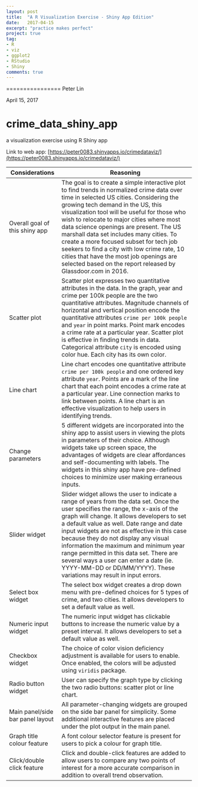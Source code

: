 ```yaml
---
layout: post
title:  "A R Visualization Exercise - Shiny App Edition"
date:   2017-04-15
excerpt: "practice makes perfect"
project: true
tag:
- R
- viz
- ggplot2
- RStudio
- Shiny
comments: true
---
```



================
Peter Lin


April 15, 2017




# crime_data_shiny_app
a visualization exercise using R Shiny app

Link to web app: [https://peter0083.shinyapps.io/crimedataviz/](https://peter0083.shinyapps.io/crimedataviz/)

| Considerations                   | Reasoning                                                                                                                                                                                                                                                                                                                                                                                                                                                                                                                                                          |
|----------------------------------|--------------------------------------------------------------------------------------------------------------------------------------------------------------------------------------------------------------------------------------------------------------------------------------------------------------------------------------------------------------------------------------------------------------------------------------------------------------------------------------------------------------------------------------------------------------------|
| Overall goal of this shiny app   | The goal is to create a simple interactive plot to find trends in normalized crime data over time in selected US cities. Considering the growing tech demand in the US, this visualization tool will be useful for those who wish to relocate to major cities where most data science openings are present. The US marshall data set includes many cities. To create a more focused subset for tech job seekers to find a city with low crime rate, 10 cities that have the most job openings are selected based on the report released by Glassdoor.com in 2016.  |
| Scatter plot                     | Scatter plot expresses two quantitative attributes in the data. In the graph, year and crime per 100k people are the two quantitative attributes. Magnitude channels of horizontal and vertical position encode the quantitative attributes `crime per 100k people` and `year` in point marks. Point mark encodes a crime rate at a particular year. Scatter plot is effective in finding trends in data. Categorical attribute `city` is encoded using color hue. Each city has its own color.                                                                    |
| Line chart                       | Line chart encodes one quantitative attribute `crime per 100k people` and one ordered key attribute `year`. Points are a mark of the line chart that each point encodes a crime rate at a particular year. Line connection marks to link between points. A line chart is an effective visualization to help users in identifying trends.                                                                                                                                                                                                                           |
| Change parameters                | 5 different widgets are incorporated into the shiny app to assist users in viewing the plots in parameters of their choice. Although widgets take up screen space, the advantages of widgets are clear affordances and self-documenting with labels. The widgets in this shiny app have pre-defined choices to minimize user making erraneous inputs.                                                                                                                                                                                                              |
| Slider widget                    | Slider widget allows the user to indicate a range of years from the data set. Once the user specifies the range, the x-axis of the graph will change. It allows developers to set a default value as well. Date range and date input widgets are not as effective in this case because they do not display any visual information the maximum and minimum year range permitted in this data set. There are several ways a user can enter a date (ie. YYYY-MM-DD or DD/MM/YYYY). These variations may result in input errors.                                       |
| Select box widget                | The select box widget creates a drop down menu with pre-defined choices for 5 types of crime, and two cities. It allows developers to set a default value as well.                                                                                                                                                                                                                                                                                                                                                                                                 |
| Numeric input widget             | The numeric input widget has clickable buttons to increase the numeric value by a preset interval. It allows developers to set a default value as well.                                                                                                                                                                                                                                                                                                                                                                                                            |
| Checkbox widget                  | The choice of color vision deficiency adjustment is available for users to enable. Once enabled, the colors will be adjusted using `viridis` package.                                                                                                                                                                                                                                                                                                                                                                                                              |
| Radio button widget              | User can specify the graph type by clicking the two radio buttons: scatter plot or line chart.                                                                                                                                                                                                                                                                                                                                                                                                                                                                     |
| Main panel/side bar panel layout | All parameter-changing widgets are grouped on the side bar panel for simplicity. Some additional interactive features are placed under the plot output in the main panel.                                                                                                                                                                                                                                                                                                                                                                                          |
| Graph title colour feature       | A font colour selector feature is present for users to pick a colour for graph title.                                                                                                                                                                                                                                                                                                                                                                                                                                                                              |
| Click/double click feature       | Click and double-click features are added to allow users to compare any two points of interest for a more accurate comparison in addition to overall trend observation.                                                                                                                                                                                                                                                                                                                                                                                            |


